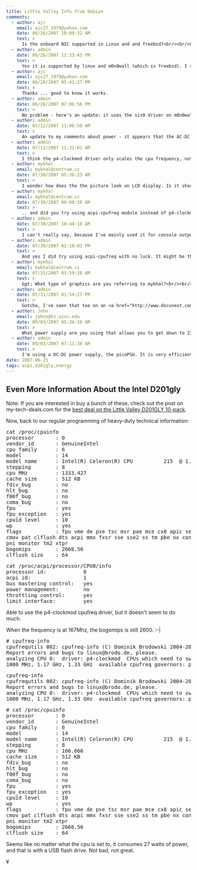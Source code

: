 ```yaml
---
title: Little Valley Info from Debian
comments:
  - author: ajc
    email: ajc27_1979@yahoo.com
    date: 06/26/2007 10:00:32 AM
    text: >
      Is the onboard NIC supported in Linux and and freebsd?<br/><br/>Can you post a dmesg output from debian?
  - author: admin
    date: 06/26/2007 12:33:43 PM
    text: >
      Yes it is supported by linux and m0n0wall (which is freebsd). I should have captured a dmesg before I removed debian, but now its running m0n0wall.<br/><br/>Its a broadcom driver, though I couldn't find anything about it.
  - author: ajc
    email: ajc27_1979@yahoo.com
    date: 06/26/2007 05:42:37 PM
    text: >
      Thanks ... good to know it works.
  - author: admin
    date: 06/26/2007 07:06:56 PM
    text: >
      No problem - here's an update: it uses the sis0 driver on m0n0wall, which is good!
  - author: admin
    date: 07/12/2007 11:06:50 AM
    text: >
      An update to my comments about power - it appears that the AC-DC external power converter has a big effect on the power consumption. I'm using a different one now and it's only consuming 23 watts at full power. I'm also using a USB stick instead of compact flash, which could have an effect, though I doubt it.
  - author: admin
    date: 07/12/2007 11:31:01 AM
    text: >
      I think the p4-clockmod driver only scales the cpu frequency, not the voltage.<br/><br/><blockquote><br/>                       "The speedstep-ich or acpi cpufreq modules offer "<br/>                       "voltage scaling in addition of frequency scaling. "<br/>                       "You should use either one instead of p4-clockmod, "<br/>                       "if possible.\n");<br/></blockquote><br/><br/>It might help in the reduction of heat however.
  - author: mykhal
    email: mykhal@centrum.cz
    date: 07/30/2007 05:36:23 AM
    text: >
      I wonder how does the the picture look on LCD display. Is it sharp ?
  - author: mykhal
    email: mykhal@centrum.cz
    date: 07/30/2007 06:00:38 AM
    text: >
      .. and did you try using acpi-cpufreq module instead of p4-clockmod ?
  - author: admin
    date: 07/30/2007 10:44:18 AM
    text: >
      I can't really say, because I've mainly used it for console output,  meaning that all I see is a command line interface, no graphical user interface. I have no complaints about the console video output.<br/><br/>When it first boots, there is an intel splash screen displaying a fade and a couple of intel logos, that looks good too.<br/><br/>What type of graphics are you referring to mykhal?
  - author: admin
    date: 07/30/2007 02:10:03 PM
    text: >
      And yes I did try using acpi-cpufreq with no luck. It might be that the board is too new and the acpi-cpufreq driver will support it in the future.
  - author: mykhal
    email: mykhal@centrum.cz
    date: 07/31/2007 03:59:28 AM
    text: >
      &gt; What type of graphics are you referring to mykhal?<br/><br/>I am only interested in quality of the integrated video in general - some integrated video cards may have blurry or unstable picture and are not appropriate for using on desktop.
  - author: admin
    date: 07/31/2007 01:54:27 PM
    text: >
      Gotcha, I've seen that too on an <a href="http://www.docunext.com/2007/03/22/amcc-3ware-9650se-sata-ii-pci-express-raid-card-review/" rel="nofollow">AOpen machine I built with a 3Ware RAID card, wasn't sure what the issue was but I think it was because the onboard video was analog and was too close to the power supply</a>.<br/><br/>On the Intel D201GLY, I haven't had any such problems at all, the screen is clear for me and not wavy or fuzzy at all.
  - author: John
    email: johns@ks.uiuc.edu
    date: 09/03/2007 05:36:16 AM
    text: >
      What power supply are you using that allows you to get down to 23 watts?<br/>With a run-of-the-mill desktop PSU, mine is using 40 watts.  I'd love to get it down to 23!
  - author: admin
    date: 09/03/2007 07:11:38 AM
    text: >
      I'm using a DC-DC power supply, the picoPSU. It is very efficient.<br/><br/><a href="http://www.mini-box.com/s.nl/it.A/id.417/.f" rel="nofollow">http://www.mini-box.com/s.nl/it.A/id.417/.f</a><br/><br/>You'll need a AC-DC adapter, and I use a molex to 4-pin motherboard cable, but those only cost about a buck or so.
date: 2007-06-25
tags: acpi,d201gly,energy
---
```

## <strong>Even More Information About the Intel D201gly</strong>

Note: If you are interested in buy a bunch of these, check out the post on my-tech-deals.com for the <a href="http://www.my-tech-deals.com/blog/2007/06/best-deal-on-the-little-valley.html">best deal on the  Little Valley D201GLY 10-pack</a>.

Now, back to our regular programming of heavy-duty technical information:

<pre class="sh_sh">cat /proc/cpuinfo
processor       : 0
vendor_id       : GenuineIntel
cpu family      : 6
model           : 14
model name      : Intel(R) Celeron(R) CPU          215  @ 1.33GHz
stepping        : 8
cpu MHz         : 1333.427
cache size      : 512 KB
fdiv_bug        : no
hlt_bug         : no
f00f_bug        : no
coma_bug        : no
fpu             : yes
fpu_exception   : yes
cpuid level     : 10
wp              : yes
flags           : fpu vme de pse tsc msr pae mce cx8 apic sep mtrr pge mca
cmov pat clflush dts acpi mmx fxsr sse sse2 ss tm pbe nx constant_tsc up
pni monitor tm2 xtpr
bogomips        : 2668.56
clflush size    : 64</pre>

<pre class="sh_sh">cat /proc/acpi/processor/CPU0/info
processor id:            0
acpi id:                 1
bus mastering control:   yes
power management:        no
throttling control:      yes
limit interface:         yes</pre>

Able to use the p4-clockmod cpufreq driver, but it doesn't seem to do much.

When the frequency is at 167Mhz, the bogomips is still 2600. :-|

<pre class="sh_sh"># cpufreq-info
cpufrequtils 002: cpufreq-info (C) Dominik Brodowski 2004-2006
Report errors and bugs to linux@brodo.de, please.
analyzing CPU 0:  driver: p4-clockmod  CPUs which need to switch frequency at the same time: 0  hardware limits: 167 MHz - 1.33 GHz  available frequency steps: 167 MHz, 333 MHz, 500 MHz, 667 MHz, 833 MHz,
1000 MHz, 1.17 GHz, 1.33 GHz  available cpufreq governors: powersave, conservative, performance  current policy: frequency should be within 167 MHz and 1.33 GHz.                  The governor "performance" may decide which speed to use                  within this range.  current CPU frequency is 1.33 GHz (asserted by call to hardware).</pre>

<pre class="sh_sh">cpufreq-info
cpufrequtils 002: cpufreq-info (C) Dominik Brodowski 2004-2006
Report errors and bugs to linux@brodo.de, please.
analyzing CPU 0:  driver: p4-clockmod  CPUs which need to switch frequency at the same time: 0  hardware limits: 167 MHz - 1.33 GHz  available frequency steps: 167 MHz, 333 MHz, 500 MHz, 667 MHz, 833 MHz,
1000 MHz, 1.17 GHz, 1.33 GHz  available cpufreq governors: powersave, conservative, performance  current policy: frequency should be within 167 MHz and 1.33 GHz.                  The governor "powersave" may decide which speed to use                  within this range.  current CPU frequency is 167 MHz (asserted by call to hardware).</pre>

<pre class="sh_sh"># cat /proc/cpuinfo
processor       : 0
vendor_id       : GenuineIntel
cpu family      : 6
model           : 14
model name      : Intel(R) Celeron(R) CPU          215  @ 1.33GHz
stepping        : 8
cpu MHz         : 166.666
cache size      : 512 KB
fdiv_bug        : no
hlt_bug         : no
f00f_bug        : no
coma_bug        : no
fpu             : yes
fpu_exception   : yes
cpuid level     : 10
wp              : yes
flags           : fpu vme de pse tsc msr pae mce cx8 apic sep mtrr pge mca
cmov pat clflush dts acpi mmx fxsr sse sse2 ss tm pbe nx constant_tsc up
pni monitor tm2 xtpr
bogomips        : 2668.56
clflush size    : 64</pre>

Seems like no matter what the cpu is set to, it consumes 27 watts of power, and that is with a USB flash drive. Not bad, not great.

¥

